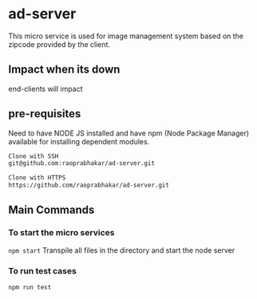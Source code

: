 # ad-server
This micro service is used for image management system based on the zipcode provided by the client.

## Impact when its down
end-clients will impact

## pre-requisites
Need to have NODE JS installed and have npm (Node Package Manager) available for installing dependent modules.

```sh
Clone with SSH
git@github.com:raoprabhakar/ad-server.git


```

```sh
Clone with HTTPS
https://github.com/raoprabhakar/ad-server.git
```

## Main Commands
### To start the micro services
`npm start`
Transpile all files in the directory and start the node server

### To run test cases
`npm run test`